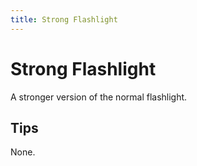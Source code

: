 ```yaml
---
title: Strong Flashlight
---
```


# Strong Flashlight

A stronger version of the normal flashlight.

## Tips

None.
